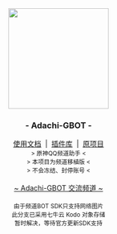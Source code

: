 <div align="center">
    <img src="https://docs.adachi.top/images/adachi.png" width="200"/>
    <h3>- Adachi-GBOT -</h3>
    <div>
        <a href="https://blog.ethreal.cn/archives/adachi-gbot" target="_blank">使用文档</a> &nbsp;|&nbsp;
        <a href="https://github.com/Extrwave/Adachi-GBOT-Plugin" target="_blank">插件库</a> &nbsp;|&nbsp;
        <a href="https://github.com/SilveryStar/Adachi-BOT">原项目</a>
    </div>
    <small>&gt; 原神QQ频道助手 &lt;</small>
    <br/>
    <small>&gt; 本项目为频道移植版 &lt;</small>
    <br/>
    <small>&gt; 不会冻结、封停账号 &lt;</small>
    <div>
        <br/>
        <a href="https://qun.qq.com/qqweb/qunpro/share?_wv=3&_wwv=128&appChannel=share&inviteCode=1W4OmrP&from=246610&biz=ka">~ Adachi-GBOT 交流频道 ~</a>
    </div>
</div>

<div align="center">
<br>
<small>由于频道BOT SDK只支持网络图片</small>
<br>
<small>此分支已采用七牛云 Kodo 对象存储</small>
<br>
<small>暂时解决，等待官方更新SDK支持</small>
</div>


